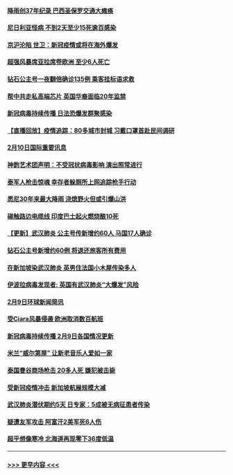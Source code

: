 #### [降雨创37年纪录 巴西圣保罗交通大瘫痪](../pages/prog202/a102774273.md?t=02111102) 
#### [尼日利亚怪病 不到2天至少15死逾百感染](../pages/prog202/a102774260.md?t=02111102) 
#### [京沪沦陷 世卫：新冠疫情或将在海外爆发](../pages/prog202/a102774135.md?t=02111102) 
#### [超强风暴席亚拉席卷欧洲 至少6人死亡](../pages/prog202/a102774122.md?t=02111102) 
#### [钻石公主号一夜翻倍确诊135例 乘客挂标语求救](../pages/prog202/a102774041.md?t=02111102) 
#### [帮中共走私高端芯片 英国华裔面临20年监禁](../pages/prog202/a102774002.md?t=02111102) 
#### [新冠病毒持续传播 日法恐爆发群聚感染](../pages/prog202/a102773992.md?t=02111102) 
#### [【直播回放】疫情追踪：80多城市封城 习戴口罩首赴民间调研](../pages/prog202/a102773728.md?t=02111102) 
#### [2月10日国际重要讯息](../pages/prog202/a102773759.md?t=02111102) 
#### [神韵艺术团声明：不受冠状病毒影响 演出照常进行](../pages/prog202/a102773674.md?t=02111102) 
#### [泰军人枪击惊魂 幸存者躲厕所上网追踪枪手行动](../pages/prog202/a102773660.md?t=02111102) 
#### [悉尼30年来最大降雨 浇熄野火但或引爆山洪](../pages/prog202/a102773651.md?t=02111102) 
#### [碰触路边电缆线 印度巴士起火燃烧酿10死](../pages/prog202/a102773642.md?t=02111102) 
#### [【更新】武汉肺炎 公主号传新增约60人 马国17人确诊](../pages/prog202/a102770740.md?t=02111102) 
#### [钻石公主号新增约60例 将退还旅客所有费用](../pages/prog202/a102773601.md?t=02111102) 
#### [在新加坡染武汉肺炎 英男住法国小木屋传染多人](../pages/prog202/a102773485.md?t=02111102) 
#### [伊波拉病毒发现者: 英国有武汉肺炎“大爆发”风险](../pages/prog202/a102773474.md?t=02111102) 
#### [2月9日环球新闻简讯](../pages/prog202/a102773390.md?t=02111102) 
#### [受Ciara风暴侵袭 欧洲取消数百航班](../pages/prog202/a102773357.md?t=02111102) 
#### [新冠病毒持续传播 2月9日各国情况更新](../pages/prog202/a102773346.md?t=02111102) 
#### [米兰“威尔第屋” 让新老音乐人爱如一家](../pages/prog202/a102773245.md?t=02111102) 
#### [泰国曼谷商场枪击 20多人死 嫌犯被击毙](../pages/prog202/a102773230.md?t=02111102) 
#### [受新冠疫情冲击 新加坡航展规模大减](../pages/prog202/a102773207.md?t=02111102) 
#### [武汉肺炎潜伏期约5天 日专家：5成被无病征患者传染](../pages/prog202/a102773145.md?t=02111102) 
#### [疑遭友军攻击 阿富汗2美军死6人伤](../pages/prog202/a102773140.md?t=02111102) 
#### [超乎想像寒冷 北海道再现零下36度低温](../pages/prog202/a102773122.md?t=02111102) 

----
#### [ >>> 更早内容 <<< ](../indexes/prog202-earlier.md)
